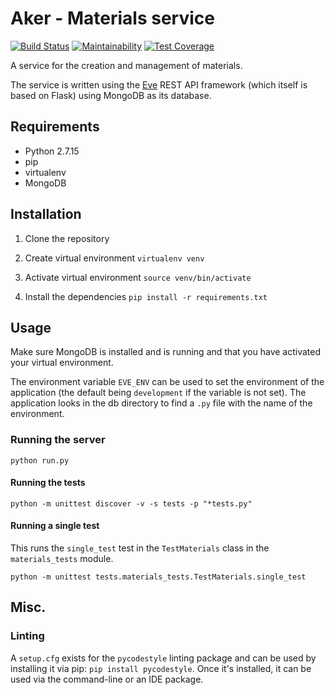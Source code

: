 # Aker - Materials service

[![Build Status](https://travis-ci.org/sanger/aker-material-service.svg?branch=devel)](https://travis-ci.org/sanger/aker-material-service)
[![Maintainability](https://api.codeclimate.com/v1/badges/260ee8cfb2ee2d64dc32/maintainability)](https://codeclimate.com/github/sanger/aker-material-service/maintainability)
[![Test Coverage](https://api.codeclimate.com/v1/badges/260ee8cfb2ee2d64dc32/test_coverage)](https://codeclimate.com/github/sanger/aker-material-service/test_coverage)

A service for the creation and management of materials.

The service is written using the [Eve](http://python-eve.org/index.html) REST
API framework (which itself is based on Flask) using MongoDB as its database.

## Requirements

- Python 2.7.15
- pip
- virtualenv
- MongoDB

## Installation

1. Clone the repository

2. Create virtual environment `virtualenv venv`

3. Activate virtual environment `source venv/bin/activate`

4. Install the dependencies `pip install -r requirements.txt`

## Usage

Make sure MongoDB is installed and is running and that you have activated your
virtual environment.

The environment variable `EVE_ENV` can be used to set the environment of the
application (the default being `development` if the variable is not set). The
application looks in the db directory to find a `.py` file with the name of the
environment.

### Running the server

`python run.py`

#### Running the tests

`python -m unittest discover -v -s tests -p "*tests.py"`

#### Running a single test

This runs the `single_test` test in the `TestMaterials` class in the
`materials_tests` module.

`python -m unittest tests.materials_tests.TestMaterials.single_test`

## Misc.
### Linting
A `setup.cfg` exists for the `pycodestyle` linting package and can be used by installing it via
pip: `pip install pycodestyle`. Once it's installed, it can be used via the command-line or an IDE
package.
